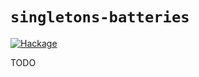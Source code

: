 `singletons-batteries`
======================

[![Hackage](https://img.shields.io/hackage/v/singletons-batteries.svg)](http://hackage.haskell.org/package/singletons-batteries)

TODO
